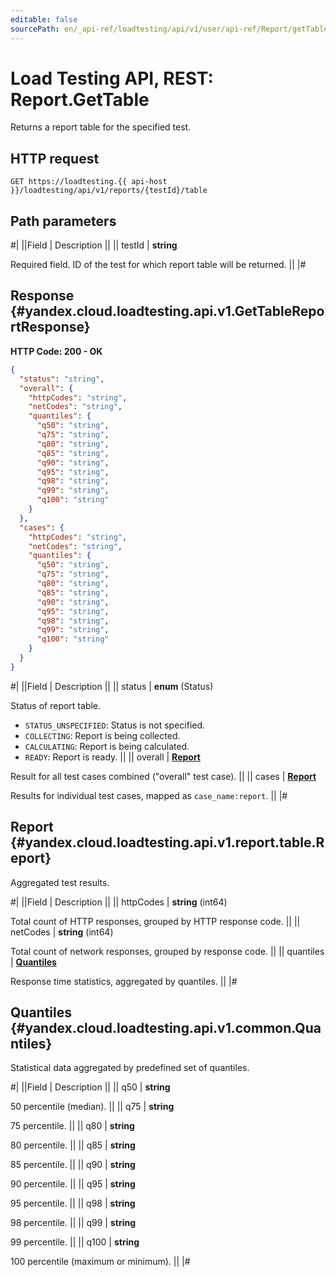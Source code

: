 ```yaml
---
editable: false
sourcePath: en/_api-ref/loadtesting/api/v1/user/api-ref/Report/getTable.md
---
```


# Load Testing API, REST: Report.GetTable

Returns a report table for the specified test.

## HTTP request

```
GET https://loadtesting.{{ api-host }}/loadtesting/api/v1/reports/{testId}/table
```

## Path parameters

#|
||Field | Description ||
|| testId | **string**

Required field. ID of the test for which report table will be returned. ||
|#

## Response {#yandex.cloud.loadtesting.api.v1.GetTableReportResponse}

**HTTP Code: 200 - OK**

```json
{
  "status": "string",
  "overall": {
    "httpCodes": "string",
    "netCodes": "string",
    "quantiles": {
      "q50": "string",
      "q75": "string",
      "q80": "string",
      "q85": "string",
      "q90": "string",
      "q95": "string",
      "q98": "string",
      "q99": "string",
      "q100": "string"
    }
  },
  "cases": {
    "httpCodes": "string",
    "netCodes": "string",
    "quantiles": {
      "q50": "string",
      "q75": "string",
      "q80": "string",
      "q85": "string",
      "q90": "string",
      "q95": "string",
      "q98": "string",
      "q99": "string",
      "q100": "string"
    }
  }
}
```

#|
||Field | Description ||
|| status | **enum** (Status)

Status of report table.

- `STATUS_UNSPECIFIED`: Status is not specified.
- `COLLECTING`: Report is being collected.
- `CALCULATING`: Report is being calculated.
- `READY`: Report is ready. ||
|| overall | **[Report](#yandex.cloud.loadtesting.api.v1.report.table.Report)**

Result for all test cases combined ("overall" test case). ||
|| cases | **[Report](#yandex.cloud.loadtesting.api.v1.report.table.Report)**

Results for individual test cases, mapped as `case_name:report`. ||
|#

## Report {#yandex.cloud.loadtesting.api.v1.report.table.Report}

Aggregated test results.

#|
||Field | Description ||
|| httpCodes | **string** (int64)

Total count of HTTP responses, grouped by HTTP response code. ||
|| netCodes | **string** (int64)

Total count of network responses, grouped by response code. ||
|| quantiles | **[Quantiles](#yandex.cloud.loadtesting.api.v1.common.Quantiles)**

Response time statistics, aggregated by quantiles. ||
|#

## Quantiles {#yandex.cloud.loadtesting.api.v1.common.Quantiles}

Statistical data aggregated by predefined set of quantiles.

#|
||Field | Description ||
|| q50 | **string**

50 percentile (median). ||
|| q75 | **string**

75 percentile. ||
|| q80 | **string**

80 percentile. ||
|| q85 | **string**

85 percentile. ||
|| q90 | **string**

90 percentile. ||
|| q95 | **string**

95 percentile. ||
|| q98 | **string**

98 percentile. ||
|| q99 | **string**

99 percentile. ||
|| q100 | **string**

100 percentile (maximum or minimum). ||
|#
